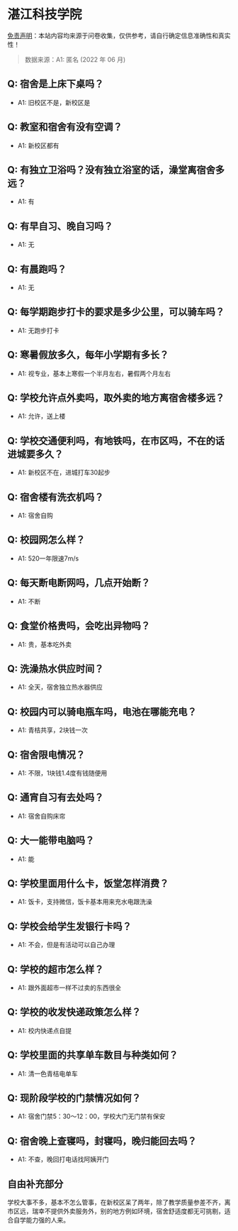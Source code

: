 # 湛江科技学院

[免责声明](https://colleges.chat/#_3)：本站内容均来源于问卷收集，仅供参考，请自行确定信息准确性和真实性！

> 数据来源：A1: 匿名 (2022 年 06 月)

## Q: 宿舍是上床下桌吗？

- A1: 旧校区不是，新校区是

## Q: 教室和宿舍有没有空调？

- A1: 新校区都有

## Q: 有独立卫浴吗？没有独立浴室的话，澡堂离宿舍多远？

- A1: 有

## Q: 有早自习、晚自习吗？

- A1: 无

## Q: 有晨跑吗？

- A1: 无

## Q: 每学期跑步打卡的要求是多少公里，可以骑车吗？

- A1: 无跑步打卡

## Q: 寒暑假放多久，每年小学期有多长？

- A1: 视专业，基本上寒假一个半月左右，暑假两个月左右

## Q: 学校允许点外卖吗，取外卖的地方离宿舍楼多远？

- A1: 允许，送上楼

## Q: 学校交通便利吗，有地铁吗，在市区吗，不在的话进城要多久？

- A1: 新校区不在，进城打车30起步

## Q: 宿舍楼有洗衣机吗？

- A1: 宿舍自购

## Q: 校园网怎么样？

- A1: 520一年限速7m/s

## Q: 每天断电断网吗，几点开始断？

- A1: 不断

## Q: 食堂价格贵吗，会吃出异物吗？

- A1: 贵，基本吃外卖

## Q: 洗澡热水供应时间？

- A1: 全天，宿舍独立热水器供应

## Q: 校园内可以骑电瓶车吗，电池在哪能充电？

- A1: 青桔共享，2块钱一次

## Q: 宿舍限电情况？

- A1: 不限，1块钱1.4度有钱随便用

## Q: 通宵自习有去处吗？

- A1: 宿舍自购床帘

## Q: 大一能带电脑吗？

- A1: 能

## Q: 学校里面用什么卡，饭堂怎样消费？

- A1: 饭卡，支持微信，饭卡基本用来充水电跟洗澡

## Q: 学校会给学生发银行卡吗？

- A1: 不会，但是有活动可以自己办理

## Q: 学校的超市怎么样？

- A1: 跟外面超市一样不过卖的东西很全

## Q: 学校的收发快递政策怎么样？

- A1: 校内快递点自提

## Q: 学校里面的共享单车数目与种类如何？

- A1: 清一色青桔电单车

## Q: 现阶段学校的门禁情况如何？

- A1: 宿舍门禁5：30～12：00，学校大门无门禁有保安

## Q: 宿舍晚上查寝吗，封寝吗，晚归能回去吗？

- A1: 不查，晚回打电话找阿姨开门

## 自由补充部分

学校大事不多，基本不怎么管事，在新校区呆了两年，除了教学质量参差不齐，离市区远，瑞幸不提供外卖服务外，别的地方例如环境，宿舍舒适度都无可挑剔，适合自学能力强的人来。